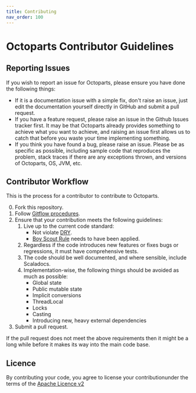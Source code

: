 ```yaml
---
title: Contributing
nav_order: 100
---
```


# Octoparts Contributor Guidelines

## Reporting Issues

If you wish to report an issue for Octoparts, please ensure you have done the following things:

* If it is a documentation issue with a simple fix, don't raise an issue, just edit the documentation yourself directly in GitHub and submit a pull request.
* If you have a feature request, please raise an issue in the Github Issues tracker first.  It may be that Octoparts already provides something to achieve what you want to achieve, and raising an issue first allows us to catch that before you waste your time implementing something.
* If you think you have found a bug, please raise an issue.  Please be as specific as possible, including sample code that reproduces the problem, stack traces if there are any exceptions thrown, and versions of Octoparts, OS, JVM, etc.

## Contributor Workflow

This is the process for a contributor to contribute to Octoparts.

0. Fork this repository.
1. Follow [Gitflow procedures](http://nvie.com/posts/a-successful-git-branching-model/).
2. Ensure that your contribution meets the following guidelines:
    1. Live up to the current code standard:
        - Not violate [DRY](http://programmer.97things.oreilly.com/wiki/index.php/Don%27t_Repeat_Yourself).
        - [Boy Scout Rule](http://programmer.97things.oreilly.com/wiki/index.php/The_Boy_Scout_Rule) needs to have been applied.
    2. Regardless if the code introduces new features or fixes bugs or regressions, it must have comprehensive tests.
    3. The code should be well documented, and where sensible, include Scaladocs.
    4. Implementation-wise, the following things should be avoided as much as possible:
        * Global state
        * Public mutable state
        * Implicit conversions
        * ThreadLocal
        * Locks
        * Casting
        * Introducing new, heavy external dependencies
3. Submit a pull request.

If the pull request does not meet the above requirements then it might be a long while before it makes its way into the main code base.

## Licence

By contributing your code, you agree to license your contributionunder the terms of the [Apache Licence v2](http://www.apache.org/licenses/LICENSE-2.0.html)
